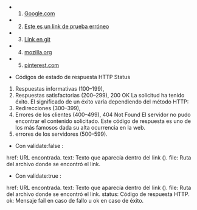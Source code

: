 
- 1. [Google.com](https://www.google.com/?hl=es)
- 2. [Este es un link de prueba erróneo](linkerroneo)
- 3. [Link en git](https://github.com/lauraflorezt/DEV004-md-links/blob/main/functions.js)
- 4. [mozilla.org](https://developer.mozilla.org/es/docs/Web/HTTP/Status)
- 5. [pinterest.com](https://co.pinterest.com/pin/1759287346254424/)

* Códigos de estado de respuesta HTTP Status

1. Respuestas informativas (100–199),
2. Respuestas satisfactorias (200–299),
200 OK
La solicitud ha tenido éxito. El significado de un éxito varía dependiendo del método HTTP:
3. Redirecciones (300–399),
4. Errores de los clientes (400–499),
404 Not Found
El servidor no pudo encontrar el contenido solicitado. Este código de respuesta es uno de los más famosos dada su alta ocurrencia en la web.
5. errores de los servidores (500–599).


* Con validate:false :

href: URL encontrada.
text: Texto que aparecía dentro del link (<a>).
file: Ruta del archivo donde se encontró el link.

* Con validate:true :

href: URL encontrada.
text: Texto que aparecía dentro del link (<a>).
file: Ruta del archivo donde se encontró el link.
status: Código de respuesta HTTP.
ok: Mensaje fail en caso de fallo u ok en caso de éxito.